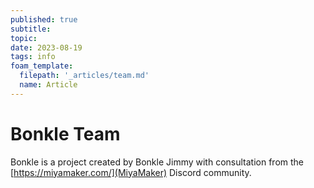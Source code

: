 ```yaml
---
published: true
subtitle:
topic:
date: 2023-08-19
tags: info
foam_template:
  filepath: '_articles/team.md'
  name: Article
---
```


# Bonkle Team
Bonkle is a project created by Bonkle Jimmy with consultation from the [https://miyamaker.com/](MiyaMaker) Discord community.

